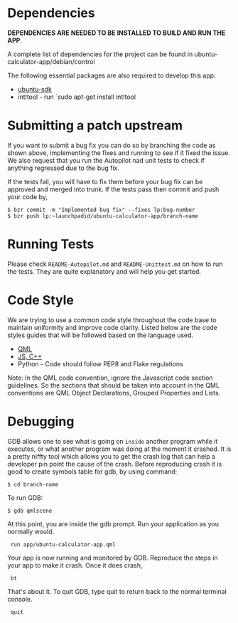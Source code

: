 Dependencies
============
**DEPENDENCIES ARE NEEDED TO BE INSTALLED TO BUILD AND RUN THE APP**.

A complete list of dependencies for the project can be found in ubuntu-calculator-app/debian/control

The following essential packages are also required to develop this app:
* [ubuntu-sdk](http://developer.ubuntu.com/start)
* intltool   - run  `sudo apt-get install intltool

Submitting a patch upstream
===========================

If you want to submit a bug fix you can do so by branching the code as shown
above, implementing the fixes and running to see if it fixed the issue. We also
request that you run the Autopilot nad unit tests to check if anything
regressed due to the bug fix.

If the tests fail, you will have to fix them before your bug fix can be
approved and merged into trunk. If the tests pass then commit and push your
code by,

    $ bzr commit -m "Implemented bug fix" --fixes lp:bug-number
    $ bzr push lp:~launchpadid/ubuntu-calculator-app/branch-name

Running Tests
=============

Please check `README-Autopilot.md` and `README-Unittest.md` on how to run the tests.
They are quite explanatory and will help you get started.

Code Style
==========

We are trying to use a common code style throughout the code base to maintain
uniformity and improve code clarity. Listed below are the code styles guides
that will be followed based on the language used.

* [QML](http://qt-project.org/doc/qt-5/qml-codingconventions.html) 
* [JS, C++](https://google-styleguide.googlecode.com/svn/trunk/cppguide.xml) 
* Python     - Code should follow PEP8 and Flake regulations

Note: In the QML code convention, ignore the Javascript code section guidelines.
So the sections that should be taken into account in the QML conventions are QML 
Object Declarations, Grouped Properties and Lists.

Debugging
=========
 
GDB allows one to see what is going on `inside` another program while it executes, 
or what another program was doing at the moment it crashed. It is a pretty niffty tool which allows you 
to get the crash log that can help a developer pin point the cause of the crash.
Before reproducing crash it is good to create symbols table for gdb, by using command:

    $ cd branch-name	

To run GDB:

    $ gdb qmlscene

At this point, you are inside the gdb prompt. Run your application as you normally would.

     run app/ubuntu-calculator-app.qml

Your app is now running and monitored by GDB. Reproduce the steps in your app to make it crash. Once it does crash,

     bt

That's about it. To quit GDB, type quit to return back to the normal terminal console.

     quit
